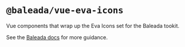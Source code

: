 # `@baleada/vue-eva-icons`

Vue components that wrap up the Eva Icons set for the Baleada tookit.

See the [Baleada docs](https://baleada.netlify.com) for more guidance.
